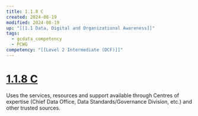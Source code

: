 ```yaml
---
title: 1.1.8 C
created: 2024-08-19
modified: 2024-08-19
up: "[[1.1 Data, Digital and Organizational Awareness]]"
tags:
  - gcdata_competency
  - PCWG
competency: "[[Level 2 Intermediate (DCF)]]"
---
```

# [1.1.8 C](1.1.8%20C.md)
Uses the services, resources and support available through Centres of expertise (Chief Data Office, Data Standards/Governance Division, etc.) and other trusted sources.
